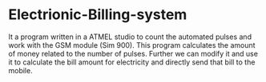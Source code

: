 # Electrionic-Billing-system
It a program written in a ATMEL studio to count the automated pulses and work with the GSM module (Sim 900). 
This program calculates the amount of money related to the number of pulses.
Further we can modify it and use it to calculate the bill amount for electricity and directly send that bill to the mobile. 
